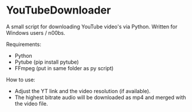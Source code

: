 # YouTubeDownloader

A small script for downloading YouTube video's via Python.
Written for Windows users / n00bs.

Requirements:
- Python
- Pytube (pip install pytube)
- FFmpeg (put in same folder as py script)

How to use:
- Adjust the YT link and the video resolution (if available). 
- The highest bitrate audio will be downloaded as mp4 and merged with the video file.
